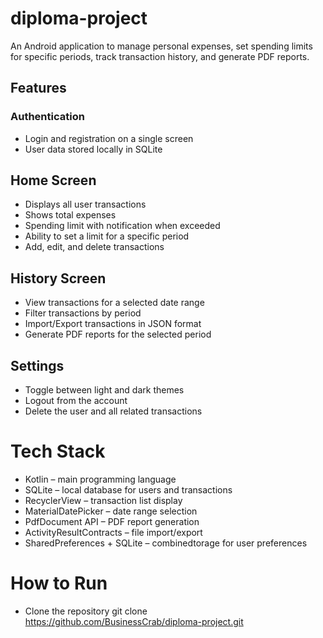 # diploma-project

An Android application to manage personal expenses, set spending limits for specific periods, track transaction history, and generate PDF reports.

## Features
### Authentication
- Login and registration on a single screen
- User data stored locally in SQLite

## Home Screen
- Displays all user transactions
- Shows total expenses
- Spending limit with notification when exceeded
- Ability to set a limit for a specific period
- Add, edit, and delete transactions

## History Screen
- View transactions for a selected date range
- Filter transactions by period
- Import/Export transactions in JSON format
- Generate PDF reports for the selected period

## Settings
- Toggle between light and dark themes
- Logout from the account
- Delete the user and all related transactions

# Tech Stack
- Kotlin – main programming language
- SQLite – local database for users and transactions
- RecyclerView – transaction list display
- MaterialDatePicker – date range selection
- PdfDocument API – PDF report generation
- ActivityResultContracts – file import/export
- SharedPreferences + SQLite – combinedtorage for user preferences

# How to Run
- Clone the repository
git clone https://github.com/BusinessCrab/diploma-project.git
